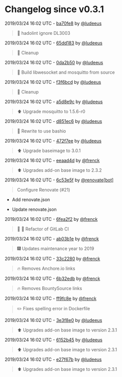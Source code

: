 # Changelog since v0.3.1

2019/03/24 16:02 UTC - [ba70fe8](https://github.com/hassio-addons/addon-mqtt/commit/ba70fe87ab925b438b3f476902dd7f6b8ac9328f) by [@ludeeus](https://github.com/ludeeus)
> 👕 hadolint ignore DL3003 

2019/03/24 16:02 UTC - [65dd183](https://github.com/hassio-addons/addon-mqtt/commit/65dd1831dfad9a8a98cfd5a6f65d034226b6ff22) by [@ludeeus](https://github.com/ludeeus)
> 🔨 Cleanup 

2019/03/24 16:02 UTC - [0da2b50](https://github.com/hassio-addons/addon-mqtt/commit/0da2b507b4c7fccb34c2a5eeda30705cef54192a) by [@ludeeus](https://github.com/ludeeus)
> 🔨 Build libwesocket and mosquitto from source 

2019/03/24 16:02 UTC - [f3f6bcd](https://github.com/hassio-addons/addon-mqtt/commit/f3f6bcd03d5814b999a265a0c694e9b1ec1d5d62) by [@ludeeus](https://github.com/ludeeus)
> 🔨 Cleanup 

2019/03/24 16:02 UTC - [a5d8e9c](https://github.com/hassio-addons/addon-mqtt/commit/a5d8e9c007de06cc2ad3187f96bb1098df0e000d) by [@ludeeus](https://github.com/ludeeus)
> :arrow_up: Upgrade mosquitto to 1.5.6-r0 

2019/03/24 16:02 UTC - [d851ec6](https://github.com/hassio-addons/addon-mqtt/commit/d851ec6effdf48b1628ae2aec65718f77c2f0481) by [@ludeeus](https://github.com/ludeeus)
> 🔨 Rewrite to use bashio 

2019/03/24 16:02 UTC - [472f7ee](https://github.com/hassio-addons/addon-mqtt/commit/472f7eecceceb6dd1f07c1daf76739b75f556daa) by [@ludeeus](https://github.com/ludeeus)
> ⬆️ Upgrade baseimage to 3.0.1 

2019/03/24 16:02 UTC - [eeaad4d](https://github.com/hassio-addons/addon-mqtt/commit/eeaad4d4a2f2efd6f88084d1fe03c4d0c7e0df19) by [@frenck](https://github.com/frenck)
> :arrow_up: Upgrades add-on base image to 2.3.2 

2019/03/24 16:02 UTC - [6c53e5f](https://github.com/hassio-addons/addon-mqtt/commit/6c53e5fa4e43d07adabc4884fe610d56210c7f9c) by [@renovate[bot]](https://github.com/apps/renovate)
> Configure Renovate (#21)

* Add renovate.json

* Update renovate.json 

2019/03/24 16:02 UTC - [6fea2f2](https://github.com/hassio-addons/addon-mqtt/commit/6fea2f25540a534e68b5e750aabbfc7fab057a8a) by [@frenck](https://github.com/frenck)
> :tractor: :rocket: Refactor of GitLab CI 

2019/03/24 16:02 UTC - [ab03b1e](https://github.com/hassio-addons/addon-mqtt/commit/ab03b1e080ee5d07f7235c45c16f39ab9fc9d816) by [@frenck](https://github.com/frenck)
> :fireworks: Updates maintenance year to 2019 

2019/03/24 16:02 UTC - [33c2280](https://github.com/hassio-addons/addon-mqtt/commit/33c2280a81091e22f12bb891b901da4817966915) by [@frenck](https://github.com/frenck)
> :fire: Removes Anchore.io links 

2019/03/24 16:02 UTC - [6b32edb](https://github.com/hassio-addons/addon-mqtt/commit/6b32edb58151cbac6d2430600be2f87b018a0ccc) by [@frenck](https://github.com/frenck)
> :fire: Removes BountySource links 

2019/03/24 16:02 UTC - [ff9fc8e](https://github.com/hassio-addons/addon-mqtt/commit/ff9fc8e2ffc471cf4fc64cbe557efff049553176) by [@frenck](https://github.com/frenck)
> :pencil2: Fixes spelling error in Dockerfile 

2019/03/24 16:02 UTC - [3e3f8e0](https://github.com/hassio-addons/addon-mqtt/commit/3e3f8e0e2e8aaeb79e437ad8fb4bba62798c9a58) by [@ludeeus](https://github.com/ludeeus)
> ⬆️ Upgrades add-on base image to version 2.3.1 

2019/03/24 16:02 UTC - [6152b45](https://github.com/hassio-addons/addon-mqtt/commit/6152b4593594492e81d356e44436ebe2d90c29e7) by [@ludeeus](https://github.com/ludeeus)
> :arrow_up: Upgrades add-on base image to version 2.3.1 

2019/03/24 16:02 UTC - [e27f67b](https://github.com/hassio-addons/addon-mqtt/commit/e27f67b19f659288646b3dd5bb1a9c08b5e7c6d6) by [@ludeeus](https://github.com/ludeeus)
> :arrow_up: Upgrades add-on base image to version 2.3.1 

